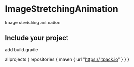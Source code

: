 # ImageStretchingAnimation
Image stretching animation

## Include your project
add build.gradle

allprojects {
	repositories {
		maven { url "https://jitpack.io" }
	}
}
